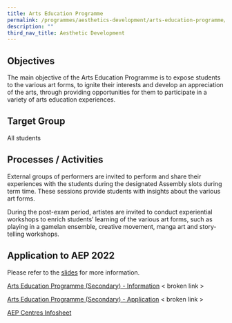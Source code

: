 ```yaml
---
title: Arts Education Programme
permalink: /programmes/aesthetics-development/arts-education-programme/
description: ""
third_nav_title: Aesthetic Development
---
```

Objectives
----------

The main objective of the Arts Education Programme is to expose students to the various art forms, to ignite their interests and develop an appreciation of the arts, through providing opportunities for them to participate in a variety of arts education experiences.

Target Group
------------

All students

Processes / Activities
----------------------

External groups of performers are invited to perform and share their experiences with the students during the designated Assembly slots during term time. These sessions provide students with insights about the various art forms.

During the post-exam period, artistes are invited to conduct experiential workshops to enrich students’ learning of the various art forms, such as playing in a gamelan ensemble, creative movement, manga art and story-telling workshops.  

Application to AEP 2022
-----------------------

Please refer to the [slides](/files/AEP%20Information%20Slides%202022%20cao%2013%20Jan%202022v2.pdf) for more information.   
  
[Arts Education Programme (Secondary) - Information](https://www.moe.gov.sg/programmes/aep-sec)  < broken link >
  
[Arts Education Programme (Secondary) - Application](https://form.gov.sg/#!/619c64d4a342eb0012e068bd)  < broken link >
  
[AEP Centres Infosheet](/files/AEP_Centres_Infosheet.pdf)